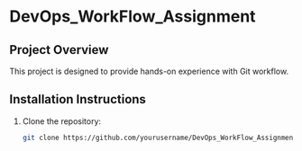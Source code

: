 # DevOps_WorkFlow_Assignment

## Project Overview
This project is designed to provide hands-on experience with Git workflow.

## Installation Instructions
1. Clone the repository:
   ```bash
   git clone https://github.com/yourusername/DevOps_WorkFlow_Assignment.git
